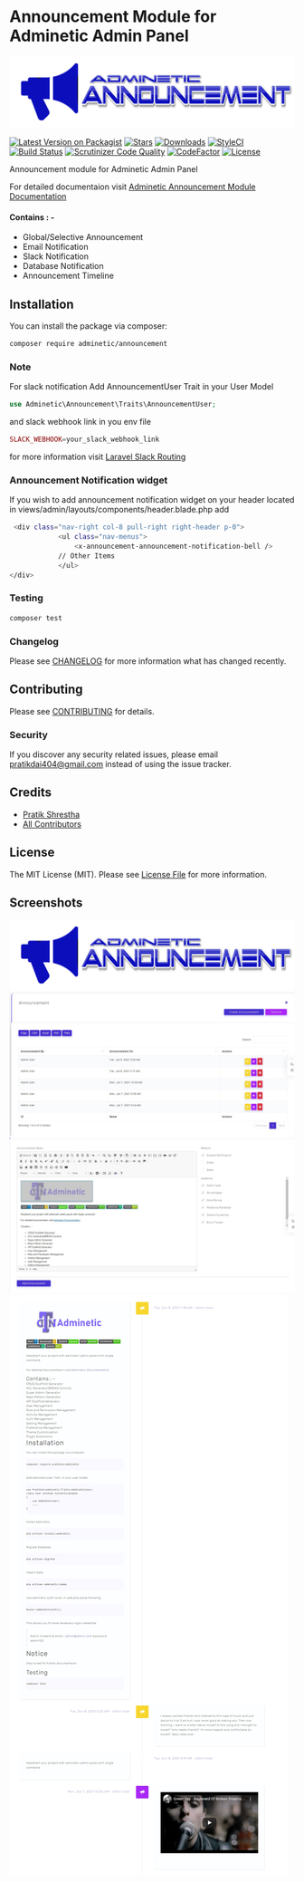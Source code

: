 # Announcement Module for Adminetic Admin Panel

![Adminetic Announcemment Module](https://github.com/pratiksh404/adminetic-announcement/blob/main/screenshots/banner.png)

[![Latest Version on Packagist](https://img.shields.io/packagist/v/adminetic/announcement.svg?style=flat-square)](https://packagist.org/packages/adminetic/announcement)
[![Stars](https://img.shields.io/github/stars/pratiksh404/adminetic-announcement)](https://github.com/pratiksh404/adminetic-announcement/stargazers) [![Downloads](https://img.shields.io/packagist/dt/pratiksh/adminetic.svg?style=flat-square)](https://packagist.org/packages/pratiksh/adminetic-announcement) [![StyleCI](https://github.styleci.io/repos/372560942/shield?branch=main)](https://github.styleci.io/repos/372560942?branch=main) [![Build Status](https://scrutinizer-ci.com/g/pratiksh404/adminetic-announcement/badges/build.png?b=main)](https://scrutinizer-ci.com/g/pratiksh404/adminetic-announcement/build-status/main) [![Scrutinizer Code Quality](https://scrutinizer-ci.com/g/pratiksh404/adminetic-announcement/badges/quality-score.png?b=main)](https://scrutinizer-ci.com/g/pratiksh404/adminetic-announcement/?branch=main) [![CodeFactor](https://www.codefactor.io/repository/github/pratiksh404/adminetic-announcement/badge)](https://www.codefactor.io/repository/github/pratiksh404/adminetic-announcement) [![License](https://img.shields.io/github/license/pratiksh404/adminetic-announcement)](//packagist.org/packages/pratiksh/adminetic)

Announcement module for Adminetic Admin Panel

For detailed documentaion visit [Adminetic Announcement Module Documentation](https://app.gitbook.com/@pratikdai404/s/adminetic/addons/announcement)

#### Contains : -

- Global/Selective Announcement
- Email Notification
- Slack Notification
- Database Notification
- Announcement Timeline

## Installation

You can install the package via composer:

```bash
composer require adminetic/announcement
```

### Note

For slack notification
Add AnnouncementUser Trait in your User Model

```php
use Adminetic\Announcement\Traits\AnnouncementUser;
```

and slack webhook link in you env file

```php
SLACK_WEBHOOK=your_slack_webhook_link
```

for more information visit [Laravel Slack Routing](https://laravel.com/docs/8.x/notifications#routing-slack-notifications)

### Announcement Notification widget

If you wish to add announcement notification widget on your header located in views/admin/layouts/components/header.blade.php add

```sh
 <div class="nav-right col-8 pull-right right-header p-0">
            <ul class="nav-menus">
                <x-announcement-announcement-notification-bell />
            // Other Items
            </ul>
</div>
```

### Testing

```bash
composer test
```

### Changelog

Please see [CHANGELOG](CHANGELOG.md) for more information what has changed recently.

## Contributing

Please see [CONTRIBUTING](CONTRIBUTING.md) for details.

### Security

If you discover any security related issues, please email pratikdai404@gmail.com instead of using the issue tracker.

## Credits

- [Pratik Shrestha](https://github.com/adminetic)
- [All Contributors](../../contributors)

## License

The MIT License (MIT). Please see [License File](LICENSE.md) for more information.

## Screenshots

![Adminetic Announcemment Module](https://github.com/pratiksh404/adminetic-announcement/blob/main/screenshots/banner.png)
![Adminetic Announcemment Module](https://github.com/pratiksh404/adminetic-announcement/blob/main/screenshots/index.jpg)
![Adminetic Announcemment Module](https://github.com/pratiksh404/adminetic-announcement/blob/main/screenshots/create.jpg)
![Adminetic Announcemment Module](https://github.com/pratiksh404/adminetic-announcement/blob/main/screenshots/timeline.jpg)
